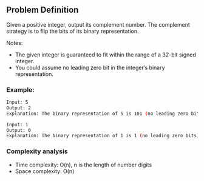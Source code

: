 ## Problem Definition
Given a positive integer, output its complement number. The complement strategy is to flip the bits of its binary representation.

Notes:
* The given integer is guaranteed to fit within the range of a 32-bit signed integer.
* You could assume no leading zero bit in the integer’s binary representation.

### Example:
```bash
Input: 5
Output: 2
Explanation: The binary representation of 5 is 101 (no leading zero bits), and its complement is 010. So you need to output 2.

Input: 1
Output: 0
Explanation: The binary representation of 1 is 1 (no leading zero bits), and its complement is 0. So you need to output 0.
```

### Complexity analysis
* Time complexity: O(n), n is the length of number digits
* Space complexity: O(n)